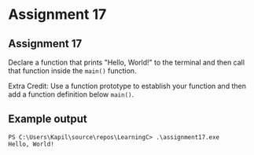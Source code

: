# Assignment 17
## Assignment 17
Declare a function that prints "Hello, World!" to the terminal and then call that function inside the `main()` function.

Extra Credit: Use a function prototype to establish your function and then add a function definition below `main()`.

## Example output
```
PS C:\Users\Kapil\source\repos\LearningC> .\assignment17.exe
Hello, World!
```
